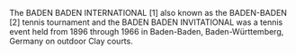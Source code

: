 The BADEN BADEN INTERNATIONAL [1] also known as the BADEN-BADEN [2] tennis tournament and the BADEN BADEN INVITATIONAL was a tennis event held from 1896 through 1966 in Baden-Baden, Baden-Württemberg, Germany on outdoor Clay courts.
